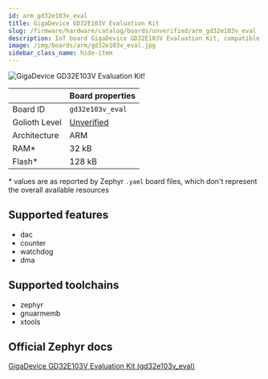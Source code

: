 ```yaml
---
id: arm_gd32e103v_eval
title: GigaDevice GD32E103V Evaluation Kit
slug: /firmware/hardware/catalog/boards/unverified/arm_gd32e103v_eval
description: IoT board GigaDevice GD32E103V Evaluation Kit, compatible with Golioth at unverified level.
image: /img/boards/arm/gd32e103v_eval.jpg
sidebar_class_name: hide-item
---
```


[//]: # (This is an auto-generated file, do not edit! Changes to it will be lost upon re-generation)

![GigaDevice GD32E103V Evaluation Kit!](/img/boards/arm/gd32e103v_eval.jpg "GigaDevice GD32E103V Evaluation Kit")

|                | Board properties     |
| -------------  | -------------------- |
| Board ID       | `gd32e103v_eval` |
| Golioth Level  | [Unverified](/firmware/hardware#unverified-boards) |
| Architecture   | ARM |
| RAM*           | 32 kB |
| Flash*         | 128 kB |

\* values are as reported by Zephyr `.yaml` board files, which don't represent the overall available resources



## Supported features

* dac
* counter
* watchdog
* dma

## Supported toolchains

* zephyr
* gnuarmemb
* xtools

## Official Zephyr docs

[GigaDevice GD32E103V Evaluation Kit (gd32e103v_eval)](https://docs.zephyrproject.org/latest/boards/arm/gd32e103v_eval/doc/index.html)
